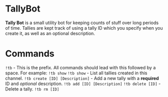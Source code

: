 # TallyBot 
**Tally Bot** is a small utility bot for keeping counts of stuff over long periods of time. Tallies are kept track of using a tally ID which you specify when you create it, as well as an optional description. 

# Commands
`!tb` - This is the prefix. All commands should lead with this followed by a space. For example: `!tb show`
`!tb show` - List all tallies created in this channel.
`!tb create [ID] [Description]` - Add a new tally with a **required** ID and _optional_ description.
`!tb add [ID] [Description]`
`!tb delete [ID]` - Delete a tally.
`!tb rm [ID]`



